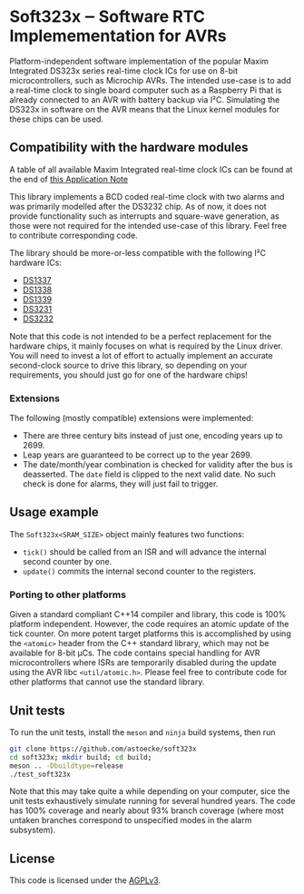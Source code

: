 # Soft323x ‒ Software RTC Implemementation for AVRs

Platform-independent software implementation of the popular Maxim Integrated DS323x series real-time clock ICs for use on 8-bit microcontrollers, such as Microchip AVRs. The intended use-case is to add a real-time clock to single board computer such as a Raspberry Pi that is already connected to an AVR with battery backup via I²C. Simulating the DS323x in software on the AVR means that the Linux kernel modules for these chips can be used.

## Compatibility with the hardware modules

A table of all available Maxim Integrated real-time clock ICs can be found at the end of [this Application Note](https://www.maximintegrated.com/en/app-notes/index.mvp/id/504)

This library implements a BCD coded real-time clock with two alarms and was primarily modelled after the DS3232 chip. As of now, it does not provide functionality such as interrupts and square-wave generation, as those were not required for the intended use-case of this library. Feel free to contribute corresponding code.

The library should be more-or-less compatible with the following I²C hardware ICs:

* [DS1337](https://www.maximintegrated.com/en/products/DS1337)
* [DS1338](https://www.maximintegrated.com/en/products/DS1338)
* [DS1339](https://www.maximintegrated.com/en/products/DS1339)
* [DS3231](https://www.maximintegrated.com/en/products/DS3231)
* [DS3232](https://www.maximintegrated.com/en/products/DS3232)

Note that this code is not intended to be a perfect replacement for the hardware chips, it mainly focuses on what is required by the Linux driver. You will need to invest a lot of effort to actually implement an accurate second-clock source to drive this library, so depending on your requirements, you should just go for one of the hardware chips!

### Extensions

The following (mostly compatible) extensions were implemented:

* There are three century bits instead of just one, encoding years up to 2699.
* Leap years are guaranteed to be correct up to the year 2699.
* The date/month/year combination is checked for validity after the bus is deasserted. The `date` field is clipped to the next valid date. No such check is done for alarms, they will just fail to trigger.

## Usage example

The `Soft323x<SRAM_SIZE>` object mainly features two functions:

* `tick()` should be called from an ISR and will advance the internal second counter by one.
* `update()` commits the internal second counter to the registers.

### Porting to other platforms

Given a standard compliant C++14 compiler and library, this code is 100% platform independent. However, the code requires an atomic update of the tick counter. On more potent target platforms this is accomplished by using the `<atomic>` header from the C++ standard library, which may not be available for 8-bit µCs. The code contains special handling for AVR microcontrollers where ISRs are temporarily disabled during the update using the AVR libc `<util/atomic.h>`. Please feel free to contribute code for other platforms that cannot use the standard library.

## Unit tests

To run the unit tests, install the `meson` and `ninja` build systems, then run

```sh
git clone https://github.com/astoecke/soft323x
cd soft323x; mkdir build; cd build;
meson .. -Dbuildtype=release
./test_soft323x
```

Note that this may take quite a while depending on your computer, sice the unit tests exhaustively simulate running for several hundred years. The code has 100% coverage and nearly about 93% branch coverage (where most untaken branches correspond to unspecified modes in the alarm subsystem).

## License

This code is licensed under the [AGPLv3](https://www.gnu.org/licenses/agpl-3.0.en.html).
